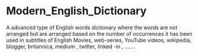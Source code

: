 # Modern_English_Dictionary
A advanced type of English words dictionary where the words are not arranged but are arranged based on the number of occurrences it has been used in subtitles of English Movies, web-series, YouTube videos, wikipedia, blogger, britannica, medium , twitter, linked -in , ....... 
